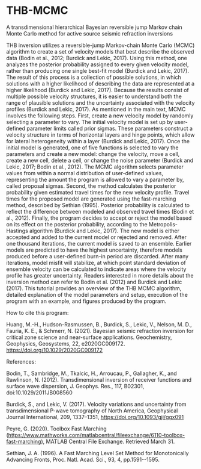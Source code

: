 # THB-MCMC
A transdimensional hierarchical Bayesian reversible jump Markov chain Monte Carlo method for active source seismic refraction inversions

THB inversion utilizes a reversible-jump Markov-chain Monte Carlo (MCMC) algorithm to create a set of velocity models that best describe the observed data (Bodin et al., 2012; Burdick and Lekic, 2017). Using this method, one analyzes the posterior probability assigned to every given velocity model, rather than producing one single best-fit model (Burdick and Lekic, 2017). The result of this process is a collection of possible solutions, in which solutions with a higher likelihood of describing the data are represented at a higher likelihood (Burdick and Lekic, 2017). Because the results consist of multiple possible velocity structures, it is easier to understand both the range of plausible solutions and the uncertainty associated with the velocity profiles (Burdick and Lekic, 2017).
As mentioned in the main text, MCMC involves the following steps. First, create a new velocity model by randomly selecting a parameter to vary. The initial velocity model is set up by user-defined parameter limits called prior sigmas. These parameters construct a velocity structure in terms of horizontal layers and hinge points, which allow for lateral heterogeneity within a layer (Burdick and Lekic, 2017). Once the initial model is generated, one of five functions is selected to vary the parameters and create a new model: change the velocity, move a cell, create a new cell, delete a cell, or change the noise parameter (Burdick and Lekic, 2017; Bodin et al., 2012). The MCMC algorithm selects parameter values from within a normal distribution of user-defined values, representing the amount the program is allowed to vary a parameter by, called proposal sigmas.
Second, the method calculates the posterior probability given estimated travel times for the new velocity profile. Travel times for the proposed model are generated using the fast-marching method, described by Sethian (1995). Posterior probability is calculated to reflect the difference between modeled and observed travel times (Bodin et al., 2012). Finally, the program decides to accept or reject the model based on its effect on the posterior probability, according to the Metropolis-Hastings algorithm (Burdick and Lekic, 2017). The new model is either accepted and added to the current model or rejected and removed. After one thousand iterations, the current model is saved to an ensemble. Earlier models are predicted to have the highest uncertainty, therefore models produced before a user-defined burn-in period are discarded. After many iterations, model misfit will stabilize, at which point standard deviation of ensemble velocity can be calculated to indicate areas where the velocity profile has greater uncertainty. Readers interested in more details about the inversion method can refer to Bodin et al. (2012) and Burdick and Lekic (2017).
This tutorial provides an overview of the THB MCMC algorithm, detailed explanation of the model parameters and setup, execution of the program with an example, and figures produced by the program. 

How to cite this program:

Huang, M.-H., Hudson-Rasmussen, B., Burdick, S., Lekic, V., Nelson, M. D., Fauria, K. E., & Schmerr, N. (2021). Bayesian seismic refraction inversion for critical zone science and near-surface applications. Geochemistry, Geophysics, Geosystems, 22, e2020GC009172. https://doi.org/10.1029/2020GC009172

References:

Bodin, T., Sambridge, M., Tkalcic, H., Arroucau, P., Gallagher, K., and Rawlinson, N. (2012). Transdimensional inversion of receiver functions and surface wave dispersion, J. Geophys. Res., 117, B02301, doi:10.1029/2011JB008560

Burdick, S., and Lekic, V. (2017). Velocity variations and uncertainty from transdimensional P-wave tomography of North America, Geophysical Journal International, 209, 1337–1351, https://doi.org/10.1093/gji/ggx091

Peyre, G. (2020). Toolbox Fast Marching (https://www.mathworks.com/matlabcentral/fileexchange/6110-toolbox-fast-marching), MATLAB Central File Exchange. Retrieved March 31.

Sethian, J. A. (1996). A Fast Marching Level Set Method for Monotonically Advancing Fronts, Proc. Natl. Acad. Sci., 93, 4, pp.1591--1595.
